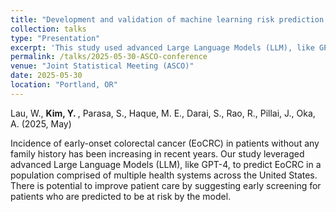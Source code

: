 ```yaml
---
title: "Development and validation of machine learning risk prediction models for detection of Early-Onset Colorectal Cancer: Data from 30 health systems in the United States"
collection: talks
type: "Presentation"
excerpt: 'This study used advanced Large Language Models (LLM), like GPT-4, to predict EoCRC in a population comprised of multiple health systems across the United States.'
permalink: /talks/2025-05-30-ASCO-conference
venue: "Joint Statistical Meeting (ASCO)"
date: 2025-05-30
location: "Portland, OR"
---
```


Lau, W., <b> Kim, Y. </b>, Parasa, S., Haque, M. E., Darai, S., Rao, R., Pillai, J., Oka, A. (2025, May)

Incidence of early-onset colorectal cancer (EoCRC) in patients without any family history has been increasing in recent years. Our study leveraged advanced Large Language Models (LLM), like GPT-4, to predict EoCRC in a population comprised of multiple health systems across the United States. There is potential to improve patient care by suggesting early screening for patients who are predicted to be at risk by the model.